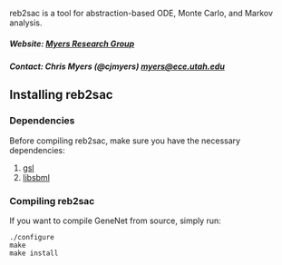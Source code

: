 
reb2sac is a tool for abstraction-based ODE, Monte Carlo, and Markov analysis.

##### Website: [Myers Research Group](http://www.async.ece.utah.edu/)
##### Contact: Chris Myers (@cjmyers) myers@ece.utah.edu

## Installing reb2sac
### Dependencies
Before compiling reb2sac, make sure you have the necessary dependencies:
1. [gsl](https://www.gnu.org/software/gsl/)
2. [libsbml](http://sbml.org/Software/libSBML)

### Compiling reb2sac
If you want to compile GeneNet from source, simply run:

```
./configure
make
make install
```
